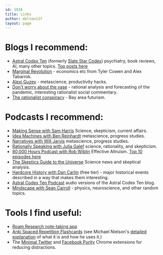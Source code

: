 ```yaml
---
id: 1916
title: Links
author: delton137
layout: page
---
```



# Blogs I recommend:

* [Astral Codex Ten](https://astralcodexten.substack.com/) (formerly [Slate Star Codex](https://slatestarcodex.com/)) psychiatry, book reviews, AI, many other topics. [Top posts here](https://slatestarcodex.com/about/)
* [Marginal Revolution](https://marginalrevolution.com/) - economics etc from Tyler Cowen and Alex Tabarrok.
* [Alexi Guzey](https://guzey.com/) - metascience, productivity hacks.
* [Don't worry about the vase](https://thezvi.wordpress.com/) - rational analysis and forecasting of the pandemic, interesting rationalist social commentary.
* [The rationalist conspiracy](https://rationalconspiracy.com/) - Bay area futurism.
<!-- http://www.paulgraham.com/articles.html -->

# Podcasts I recommend:
* [Making Sense with Sam Harris](https://samharris.org/podcast/) Science, skepticism, current affairs.
* [Idea Machines with Ben Reinhardt](https://ideamachinespodcast.com/) metascience, progress studies.
* [Narratives with Will Jarvis](https://narrativespodcast.com/) metascience, progress studies.
* [Rationally Speaking with Julia Galef](http://rationallyspeakingpodcast.org/) science, rationality, and skepticism.
* [80,000 Hours Podcast with Rob Wiblin](https://80000hours.org/podcast/) Effective Altruism. [Top 10 episodes here](https://80000hours.org/podcast/effective-altruism-ten-global-problems/)
* [The Skeptics Guide to the Universe](https://www.theskepticsguide.org/) Science news and skeptical analysis.
* [Hardcore History with Dan Carlin](https://podcasts.apple.com/us/podcast/dan-carlins-hardcore-history/id173001861) (free tier) - major historical events described in a way that makes them interesting.
* [Astral Codex Ten Podcast](https://sscpodcast.libsyn.com/) audio versions of the Astral Codex Ten blog.
* [Mindscape with Sean Carroll](https://www.preposterousuniverse.com/podcast/) - physics, neuroscience, and other random topics.

# Tools I find useful:
* [Roam Research note-taking app](https://roamresearch.com/)
* [Anki Spaced Repetition Flashcards](https://ankiweb.net/)  (see Michael Nielson's [detailed explanation](http://augmentingcognition.com/ltm.html) of what it is and how he uses it.)
* The [Minimal Twitter](https://chrome.google.com/webstore/detail/minimal-twitter/pobhoodpcipjmedfenaigbeloiidbflp?hl=en) and [Facebook Purity](https://www.fbpurity.com/) Chrome extensions for reducing distractions.
